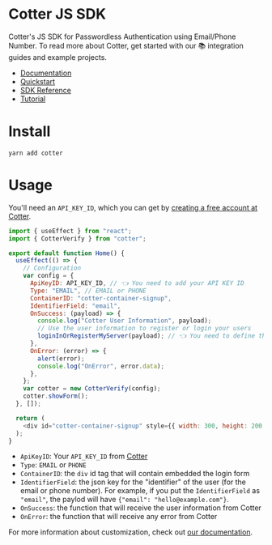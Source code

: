 # Cotter JS SDK

Cotter's JS SDK for Passwordless Authentication using Email/Phone Number. To read more about Cotter, get started with our 📚 integration guides and example projects.

- [Documentation](https://docs.cotter.app)
- [Quickstart](https://docs.cotter.app/quickstart-guides/web-quickstart-with-js-sdk)
- [SDK Reference](https://docs.cotter.app/sdk-reference/web/web-sdk-verify-email-phone)
- [Tutorial](https://blog.cotter.app/passwordless-login-with-email-and-json-web-token-jwt-authentication-with-nextjs/)

# Install

```shell
yarn add cotter
```

# Usage

You'll need an `API_KEY_ID`, which you can get by [creating a free account at Cotter](https://dev.cotter.app).

```javascript
import { useEffect } from "react";
import { CotterVerify } from "cotter";

export default function Home() {
  useEffect(() => {
    // Configuration
    var config = {
      ApiKeyID: API_KEY_ID, // 👈 You need to add your API KEY ID
      Type: "EMAIL", // EMAIL or PHONE
      ContainerID: "cotter-container-signup",
      IdentifierField: "email",
      OnSuccess: (payload) => {
        console.log("Cotter User Information", payload);
        // Use the user information to register or login your users
        loginInOrRegisterMyServer(payload); // 👈 You need to define this function
      },
      OnError: (error) => {
        alert(error);
        console.log("OnError", error.data);
      },
    };
    var cotter = new CotterVerify(config);
    cotter.showForm();
  }, []);

  return (
    <div id="cotter-container-signup" style={{ width: 300, height: 200 }}></div>
  );
}
```

- `ApiKeyID`: Your `API_KEY_ID` from [Cotter](https://www.cotter.app)
- `Type`: `EMAIL` or `PHONE`
- `ContainerID`: the `div` id tag that will contain embedded the login form
- `IdentifierField`: the json key for the "identifier" of the user (for the email or phone number). For example, if you put the `IdentifierField` as `"email"`, the paylod will have `{"email": "hello@example.com"}`.
- `OnSuccess`: the function that will receive the user information from Cotter
- `OnError`: the function that will receive any error from Cotter

For more information about customization, check out [our documentation](https://docs.cotter.app/sdk-reference/web/web-sdk-verify-email-phone).
